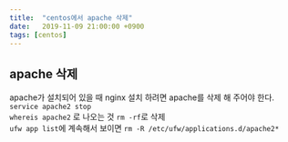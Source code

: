 ```yaml
---
title:  "centos에서 apache 삭제"
date:   2019-11-09 21:00:00 +0900
tags: [centos]
---
```


## apache 삭제

apache가 설치되어 있을 때 nginx 설치 하려면 apache를 삭제 해 주어야 한다.  
`service apache2 stop`  
`whereis apache2` 로 나오는 것 `rm -rf`로 삭제  
`ufw app list`에 계속해서 보이면 `rm -R /etc/ufw/applications.d/apache2*`